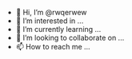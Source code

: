 - 👋 Hi, I’m @rwqerwew
- 👀 I’m interested in ...
- 🌱 I’m currently learning ...
- 💞️ I’m looking to collaborate on ...
- 📫 How to reach me ...

<!---
rwqerwew/rwqerwew is a ✨ special ✨ repository because its `README.md` (this file) appears on your GitHub profile.
You can click the Preview link to take a look at your changes.
--->
